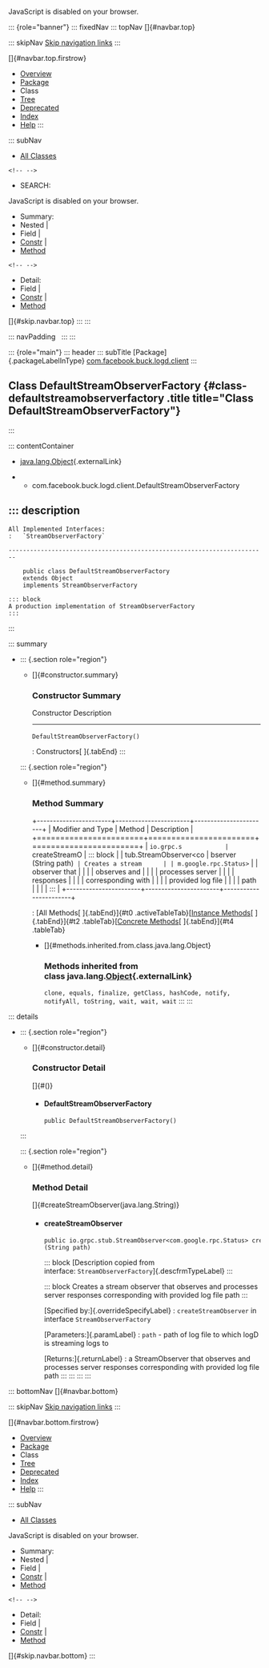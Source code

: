 <div>

JavaScript is disabled on your browser.

</div>

::: {role="banner"}
::: fixedNav
::: topNav
[]{#navbar.top}

::: skipNav
[Skip navigation links](#skip.navbar.top "Skip navigation links")
:::

[]{#navbar.top.firstrow}

-   [Overview](../../../../../index.html)
-   [Package](package-summary.html)
-   Class
-   [Tree](package-tree.html)
-   [Deprecated](../../../../../deprecated-list.html)
-   [Index](../../../../../index-all.html)
-   [Help](../../../../../help-doc.html)
:::

::: subNav
-   [All Classes](../../../../../allclasses.html)

```{=html}
<!-- -->
```
-   SEARCH:

<div>

<div>

JavaScript is disabled on your browser.

</div>

</div>

<div>

-   Summary: 
-   Nested \| 
-   Field \| 
-   [Constr](#constructor.summary) \| 
-   [Method](#method.summary)

```{=html}
<!-- -->
```
-   Detail: 
-   Field \| 
-   [Constr](#constructor.detail) \| 
-   [Method](#method.detail)

</div>

[]{#skip.navbar.top}
:::
:::

::: navPadding
 
:::
:::

::: {role="main"}
::: header
::: subTitle
[Package]{.packageLabelInType} [com.facebook.buck.logd.client](package-summary.html)
:::

## Class DefaultStreamObserverFactory {#class-defaultstreamobserverfactory .title title="Class DefaultStreamObserverFactory"}
:::

::: contentContainer
-   [java.lang.Object](http://docs.oracle.com/javase/7/docs/api/java/lang/Object.html?is-external=true "class or interface in java.lang"){.externalLink}

-   -   com.facebook.buck.logd.client.DefaultStreamObserverFactory

::: description
-   

    All Implemented Interfaces:
    :   `StreamObserverFactory`

    ------------------------------------------------------------------------

        public class DefaultStreamObserverFactory
        extends Object
        implements StreamObserverFactory

    ::: block
    A production implementation of StreamObserverFactory
    :::
:::

::: summary
-   ::: {.section role="region"}
    -   []{#constructor.summary}

        ### Constructor Summary

          Constructor                        Description
          ---------------------------------- -------------
          `DefaultStreamObserverFactory()`    

          : Constructors[ ]{.tabEnd}
    :::

    ::: {.section role="region"}
    -   []{#method.summary}

        ### Method Summary

        +-----------------------+-----------------------+-----------------------+
        | Modifier and Type     | Method                | Description           |
        +=======================+=======================+=======================+
        | `io.grpc.s            | `createStreamO        | ::: block             |
        | tub.StreamObserver<co | bserver​(String path)` | Creates a stream      |
        | m.google.rpc.Status>` |                       | observer that         |
        |                       |                       | observes and          |
        |                       |                       | processes server      |
        |                       |                       | responses             |
        |                       |                       | corresponding with    |
        |                       |                       | provided log file     |
        |                       |                       | path                  |
        |                       |                       | :::                   |
        +-----------------------+-----------------------+-----------------------+

        : [All Methods[ ]{.tabEnd}]{#t0 .activeTableTab}[[Instance
        Methods](javascript:show(2);)[ ]{.tabEnd}]{#t2
        .tableTab}[[Concrete
        Methods](javascript:show(8);)[ ]{.tabEnd}]{#t4 .tableTab}

        -   []{#methods.inherited.from.class.java.lang.Object}

            ### Methods inherited from class java.lang.[Object](http://docs.oracle.com/javase/7/docs/api/java/lang/Object.html?is-external=true "class or interface in java.lang"){.externalLink}

            `clone, equals, finalize, getClass, hashCode, notify, notifyAll, toString, wait, wait, wait`
    :::
:::

::: details
-   ::: {.section role="region"}
    -   []{#constructor.detail}

        ### Constructor Detail

        []{#<init>()}

        -   #### DefaultStreamObserverFactory

                public DefaultStreamObserverFactory()
    :::

    ::: {.section role="region"}
    -   []{#method.detail}

        ### Method Detail

        []{#createStreamObserver(java.lang.String)}

        -   #### createStreamObserver

            ``` methodSignature
            public io.grpc.stub.StreamObserver<com.google.rpc.Status> createStreamObserver​(String path)
            ```

            ::: block
            [Description copied from
            interface: `StreamObserverFactory`]{.descfrmTypeLabel}
            :::

            ::: block
            Creates a stream observer that observes and processes server
            responses corresponding with provided log file path
            :::

            [Specified by:]{.overrideSpecifyLabel}
            :   `createStreamObserver` in
                interface `StreamObserverFactory`

            [Parameters:]{.paramLabel}
            :   `path` - path of log file to which logD is streaming
                logs to

            [Returns:]{.returnLabel}
            :   a StreamObserver that observes and processes server
                responses corresponding with provided log file path
    :::
:::
:::
:::

::: bottomNav
[]{#navbar.bottom}

::: skipNav
[Skip navigation links](#skip.navbar.bottom "Skip navigation links")
:::

[]{#navbar.bottom.firstrow}

-   [Overview](../../../../../index.html)
-   [Package](package-summary.html)
-   Class
-   [Tree](package-tree.html)
-   [Deprecated](../../../../../deprecated-list.html)
-   [Index](../../../../../index-all.html)
-   [Help](../../../../../help-doc.html)
:::

::: subNav
-   [All Classes](../../../../../allclasses.html)

<div>

<div>

JavaScript is disabled on your browser.

</div>

</div>

<div>

-   Summary: 
-   Nested \| 
-   Field \| 
-   [Constr](#constructor.summary) \| 
-   [Method](#method.summary)

```{=html}
<!-- -->
```
-   Detail: 
-   Field \| 
-   [Constr](#constructor.detail) \| 
-   [Method](#method.detail)

</div>

[]{#skip.navbar.bottom}
:::
